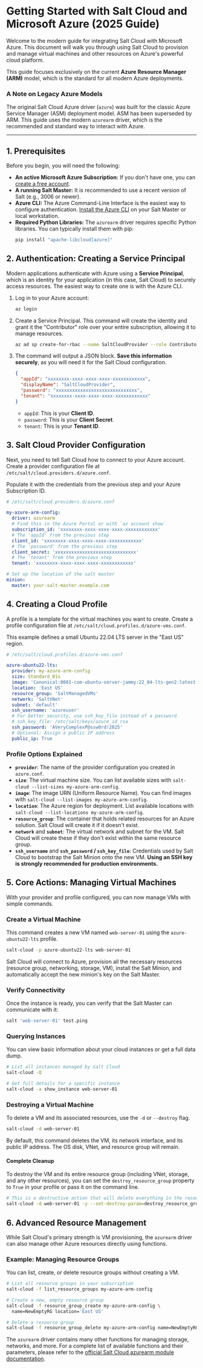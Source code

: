 

# Getting Started with Salt Cloud and Microsoft Azure (2025 Guide)

Welcome to the modern guide for integrating Salt Cloud with Microsoft Azure. This document will walk you through using Salt Cloud to provision and manage virtual machines and other resources on Azure's powerful cloud platform.

This guide focuses exclusively on the current **Azure Resource Manager (ARM)** model, which is the standard for all modern Azure deployments.

### A Note on Legacy Azure Models
The original Salt Cloud Azure driver (`azure`) was built for the classic Azure Service Manager (ASM) deployment model. ASM has been superseded by ARM. This guide uses the modern `azurearm` driver, which is the recommended and standard way to interact with Azure.

---

## 1. Prerequisites

Before you begin, you will need the following:

*   **An active Microsoft Azure Subscription:** If you don't have one, you can [create a free account](https://azure.microsoft.com/en-us/free/).
*   **A running Salt Master:** It is recommended to use a recent version of Salt (e.g., 3006 or newer).
*   **Azure CLI:** The Azure Command-Line Interface is the easiest way to configure authentication. [Install the Azure CLI](https://docs.microsoft.com/en-us/cli/azure/install-azure-cli) on your Salt Master or local workstation.
*   **Required Python Libraries:** The `azurearm` driver requires specific Python libraries. You can typically install them with pip:
    ```bash
    pip install "apache-libcloud[azure]"
    ```

## 2. Authentication: Creating a Service Principal

Modern applications authenticate with Azure using a **Service Principal**, which is an identity for your application (in this case, Salt Cloud) to securely access resources. The easiest way to create one is with the Azure CLI.

1.  Log in to your Azure account:
    ```bash
    az login
    ```

2.  Create a Service Principal. This command will create the identity and grant it the "Contributor" role over your entire subscription, allowing it to manage resources.
    ```bash
    az ad sp create-for-rbac --name SaltCloudProvider --role Contributor
    ```

3.  The command will output a JSON block. **Save this information securely**, as you will need it for the Salt Cloud configuration.

    ```json
    {
      "appId": "xxxxxxxx-xxxx-xxxx-xxxx-xxxxxxxxxxxx",
      "displayName": "SaltCloudProvider",
      "password": "xxxxxxxxxxxxxxxxxxxxxxxxxxxxxx",
      "tenant": "xxxxxxxx-xxxx-xxxx-xxxx-xxxxxxxxxxxx"
    }
    ```

    *   `appId`: This is your **Client ID**.
    *   `password`: This is your **Client Secret**.
    *   `tenant`: This is your **Tenant ID**.

## 3. Salt Cloud Provider Configuration

Next, you need to tell Salt Cloud how to connect to your Azure account. Create a provider configuration file at `/etc/salt/cloud.providers.d/azure.conf`.

Populate it with the credentials from the previous step and your Azure Subscription ID.

```yaml
# /etc/salt/cloud.providers.d/azure.conf

my-azure-arm-config:
  driver: azurearm
  # Find this in the Azure Portal or with `az account show`
  subscription_id: 'xxxxxxxx-xxxx-xxxx-xxxx-xxxxxxxxxxxx'
  # The 'appId' from the previous step
  client_id: 'xxxxxxxx-xxxx-xxxx-xxxx-xxxxxxxxxxxx'
  # The 'password' from the previous step
  client_secret: 'xxxxxxxxxxxxxxxxxxxxxxxxxxxxxx'
  # The 'tenant' from the previous step
  tenant: 'xxxxxxxx-xxxx-xxxx-xxxx-xxxxxxxxxxxx'

# Set up the location of the salt master
minion:
  master: your-salt-master.example.com
```

## 4. Creating a Cloud Profile

A profile is a template for the virtual machines you want to create. Create a profile configuration file at `/etc/salt/cloud.profiles.d/azure-vms.conf`.

This example defines a small Ubuntu 22.04 LTS server in the "East US" region.

```yaml
# /etc/salt/cloud.profiles.d/azure-vms.conf

azure-ubuntu22-lts:
  provider: my-azure-arm-config
  size: Standard_B1s
  image: 'Canonical:0001-com-ubuntu-server-jammy:22_04-lts-gen2:latest'
  location: 'East US'
  resource_group: 'SaltManagedVMs'
  network: 'SaltVNet'
  subnet: 'default'
  ssh_username: 'azureuser'
  # For better security, use ssh_key_file instead of a password
  # ssh_key_file: /etc/salt/keys/azure_id_rsa
  ssh_password: 'AVeryComplexP@ssw0rd!2025'
  # Optional: Assign a public IP address
  public_ip: True
```

### Profile Options Explained

*   **`provider`**: The name of the provider configuration you created in `azure.conf`.
*   **`size`**: The virtual machine size. You can list available sizes with `salt-cloud --list-sizes my-azure-arm-config`.
*   **`image`**: The image URN (Uniform Resource Name). You can find images with `salt-cloud --list-images my-azure-arm-config`.
*   **`location`**: The Azure region for deployment. List available locations with `salt-cloud --list-locations my-azure-arm-config`.
*   **`resource_group`**: The container that holds related resources for an Azure solution. Salt Cloud will create it if it doesn't exist.
*   **`network`** and **`subnet`**: The virtual network and subnet for the VM. Salt Cloud will create these if they don't exist within the same resource group.
*   **`ssh_username`** and **`ssh_password` / `ssh_key_file`**: Credentials used by Salt Cloud to bootstrap the Salt Minion onto the new VM. **Using an SSH key is strongly recommended for production environments.**

## 5. Core Actions: Managing Virtual Machines

With your provider and profile configured, you can now manage VMs with simple commands.

### Create a Virtual Machine

This command creates a new VM named `web-server-01` using the `azure-ubuntu22-lts` profile.

```bash
salt-cloud -p azure-ubuntu22-lts web-server-01
```

Salt Cloud will connect to Azure, provision all the necessary resources (resource group, networking, storage, VM), install the Salt Minion, and automatically accept the new minion's key on the Salt Master.

### Verify Connectivity

Once the instance is ready, you can verify that the Salt Master can communicate with it:

```bash
salt 'web-server-01' test.ping
```

### Querying Instances

You can view basic information about your cloud instances or get a full data dump.

```bash
# List all instances managed by Salt Cloud
salt-cloud -Q

# Get full details for a specific instance
salt-cloud -a show_instance web-server-01
```

### Destroying a Virtual Machine

To delete a VM and its associated resources, use the `-d` or `--destroy` flag.

```bash
salt-cloud -d web-server-01
```

By default, this command deletes the VM, its network interface, and its public IP address. The OS disk, VNet, and resource group will remain.

#### **Complete Cleanup**

To destroy the VM and its entire resource group (including VNet, storage, and any other resources), you can set the `destroy_resource_group` property to `True` in your profile or pass it on the command line.

```bash
# This is a destructive action that will delete everything in the resource group!
salt-cloud -d web-server-01 -y --set-destroy-param=destroy_resource_group=True
```

## 6. Advanced Resource Management

While Salt Cloud's primary strength is VM provisioning, the `azurearm` driver can also manage other Azure resources directly using functions.

### Example: Managing Resource Groups

You can list, create, or delete resource groups without creating a VM.

```bash
# List all resource groups in your subscription
salt-cloud -f list_resource_groups my-azure-arm-config

# Create a new, empty resource group
salt-cloud -f resource_group_create my-azure-arm-config \
  name=NewEmptyRG location='East US'

# Delete a resource group
salt-cloud -f resource_group_delete my-azure-arm-config name=NewEmptyRG
```

The `azurearm` driver contains many other functions for managing storage, networks, and more. For a complete list of available functions and their parameters, please refer to the [official Salt Cloud azurearm module documentation](https://docs.saltproject.io/en/latest/ref/clouds/all/salt.cloud.clouds.azurearm.html).
